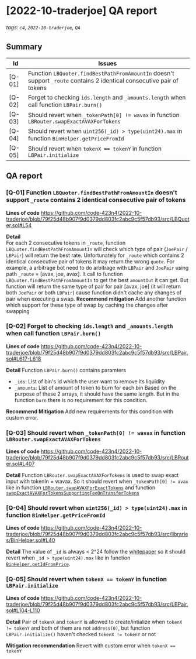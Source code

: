 # [2022-10-traderjoe] QA report 

###### tags: `c4`, `2022-10-traderjoe`, `QA`

## Summary 
| Id | Issues |
| -------- | -------- | 
| [Q-01]    | Function `LBQuoter.findBestPathFromAmountIn` doesn't support `_route` contains 2 identical consecutive pair of tokens     |
| [Q-02]    | Forget to checking `ids.length` and `_amounts.length` when call function `LBPair.burn()`    |
| [Q-03]    | Should revert when `_tokenPath[0] != wavax` in function `LBRouter.swapExactAVAXForTokens`     |
| [Q-04]    | Should revert when `uint256(_id) > type(uint24).max` in function `BinHelper.getPriceFromId`     |
| [Q-05]    | Should revert when `tokenX == tokenY` in function `LBPair.initialize`     |


## QA report 

### [Q-01] Function `LBQuoter.findBestPathFromAmountIn` doesn't support `_route` contains 2 identical consecutive pair of tokens

**Lines of code** 
https://github.com/code-423n4/2022-10-traderjoe/blob/79f25d48b907f9d0379dd803fc2abc9c5f57db93/src/LBQuoter.sol#L54

**Detail**  
For each 2 consecutive tokens in `_route`, function `LBQuoter.findBestPathFromAmountIn` will check which type of pair (`JoePair` / `LBPair`) will return the best rate. Unfortunately for `_route` which contains 2 identical consecutive pair of tokens it may return the wrong `quote`. 
For example, a arbitrage bot need to do arbitrage with `LBPair` and `JoePair` using path `_route` = [avax, joe, avax]. It call to function `LBQuoter.findBestPathFromAmountIn` to get the best `amountOut` it can get. But function will return the same type of pair for pair [avax, joe] (it will return both `JoePair` or both `LBPair`) cause function didn't cache any changes of pair when executing a swap.
**Recommend mitigation** 
Add another function which support for these type of swap by caching the changes after swapping 


### [Q-02] Forget to checking `ids.length` and `_amounts.length` when call function `LBPair.burn()` 

**Lines of code** 
https://github.com/code-423n4/2022-10-traderjoe/blob/79f25d48b907f9d0379dd803fc2abc9c5f57db93/src/LBPair.sol#L617-L618

**Detail** 
Function `LBPair.burn()` contains paramters 
* `_ids`: List of bin's id which the user want to remove its liquidity 
* `_amounts`: List of amount of token to burn for each bin 
Based on the purpose of these 2 arrays, it should have the same length. But in the function `burn` there is no requirement for this condition.

**Recommend Mitigation** 
Add new requirements for this condition with custom error.


### [Q-03] Should revert when `_tokenPath[0] != wavax` in function `LBRouter.swapExactAVAXForTokens`

**Lines of code**
https://github.com/code-423n4/2022-10-traderjoe/blob/79f25d48b907f9d0379dd803fc2abc9c5f57db93/src/LBRouter.sol#L407

**Detail** 
Function `LBRouter.swapExactAVAXForTokens` is used to swap exact input with tokenIn = wavax. So it should revert when `_tokenPath[0] != avax` like in function [`LBRouter.swapAVAXForExactTokens`](https://github.com/code-423n4/2022-10-traderjoe/blob/79f25d48b907f9d0379dd803fc2abc9c5f57db93/src/LBRouter.sol#L507) and function [`swapExactAVAXForTokensSupportingFeeOnTransferTokens`](https://github.com/code-423n4/2022-10-traderjoe/blob/79f25d48b907f9d0379dd803fc2abc9c5f57db93/src/LBRouter.sol#L601)


### [Q-04] Should revert when `uint256(_id) > type(uint24).max` in function `BinHelper.getPriceFromId` 

**Lines of code** 
https://github.com/code-423n4/2022-10-traderjoe/blob/79f25d48b907f9d0379dd803fc2abc9c5f57db93/src/libraries/BinHelper.sol#L40

**Detail** 
The value of `_id` is always < 2^24 follow the [whitepaper](https://github.com/traderjoe-xyz/LB-Whitepaper/blob/main/Joe%20v2%20Liquidity%20Book%20Whitepaper.pdf) so it should revert when `_id > type(uint24).max` like in function [`BinHelper.getIdFromPrice`](https://github.com/code-423n4/2022-10-traderjoe/blob/79f25d48b907f9d0379dd803fc2abc9c5f57db93/src/libraries/BinHelper.sol#L29).


### [Q-05] Should revert when `tokenX == tokenY` in function `LBPair.initialize`

**Lines of code** 
https://github.com/code-423n4/2022-10-traderjoe/blob/79f25d48b907f9d0379dd803fc2abc9c5f57db93/src/LBPair.sol#L104-L110

**Detail** 
Pair of `tokenX` and `tokenY` is allowed to create/intialize when `tokenX != tokenY` and both of them are not `address(0)`, but function `LBPair.initialize()` haven't checked `tokenX != tokenY` or not 

**Mitigation recommendation** 
Revert with custom error when `tokenX == tokenY`